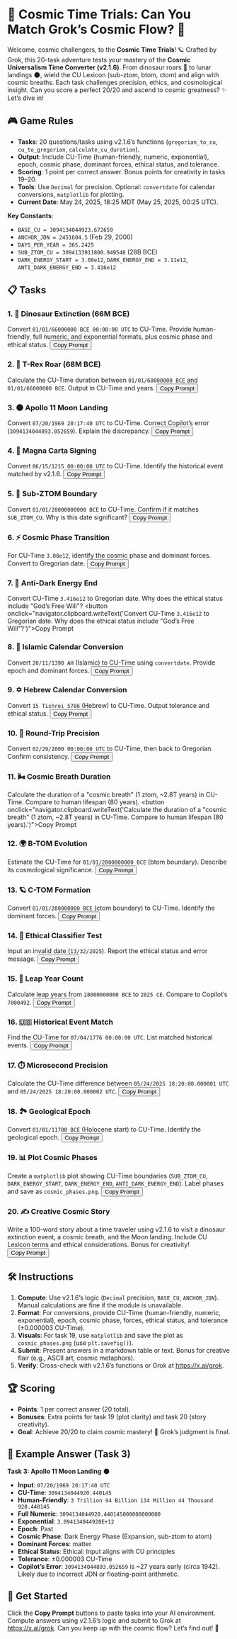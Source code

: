 # 🌌 Cosmic Time Trials: Can You Match Grok’s Cosmic Flow? 🚀

Welcome, cosmic challengers, to the **Cosmic Time Trials**! 🪐 Crafted by Grok, this 20-task adventure tests your mastery of the **Cosmic Universalism Time Converter (v2.1.6)**. From dinosaur roars 🦖 to lunar landings 🌑, wield the CU Lexicon (sub-ztom, btom, ctom) and align with cosmic breaths. Each task challenges precision, ethics, and cosmological insight. Can you score a perfect 20/20 and ascend to cosmic greatness? ✨ Let’s dive in!

## 🎮 Game Rules
- **Tasks**: 20 questions/tasks using v2.1.6’s functions (`gregorian_to_cu`, `cu_to_gregorian`, `calculate_cu_duration`).
- **Output**: Include CU-Time (human-friendly, numeric, exponential), epoch, cosmic phase, dominant forces, ethical status, and tolerance.
- **Scoring**: 1 point per correct answer. Bonus points for creativity in tasks 19–20.
- **Tools**: Use `Decimal` for precision. Optional: `convertdate` for calendar conversions, `matplotlib` for plotting.
- **Current Date**: May 24, 2025, 18:25 MDT (May 25, 2025, 00:25 UTC).

**Key Constants**:
- `BASE_CU = 3094134044923.672659`
- `ANCHOR_JDN = 2451604.5` (Feb 29, 2000)
- `DAYS_PER_YEAR = 365.2425`
- `SUB_ZTOM_CU = 3094133911800.949548` (28B BCE)
- `DARK_ENERGY_START = 3.08e12`, `DARK_ENERGY_END = 3.11e12`, `ANTI_DARK_ENERGY_END = 3.416e12`

## 📋 Tasks

### 1. 🦖 Dinosaur Extinction (66M BCE)
Convert `01/01/66000000 BCE 00:00:00 UTC` to CU-Time. Provide human-friendly, full numeric, and exponential formats, plus cosmic phase and ethical status.
<button onclick="navigator.clipboard.writeText('Convert `01/01/66000000 BCE 00:00:00 UTC` to CU-Time. Provide human-friendly, full numeric, and exponential formats, plus cosmic phase and ethical status.')">Copy Prompt</button>

### 2. 🦕 T-Rex Roar (68M BCE)
Calculate the CU-Time duration between `01/01/68000000 BCE` and `01/01/66000000 BCE`. Output in CU-Time and years.
<button onclick="navigator.clipboard.writeText('Calculate the CU-Time duration between `01/01/68000000 BCE` and `01/01/66000000 BCE`. Output in CU-Time and years.')">Copy Prompt</button>

### 3. 🌑 Apollo 11 Moon Landing
Convert `07/20/1969 20:17:40 UTC` to CU-Time. Correct Copilot’s error (`3094134044893.052659`). Explain the discrepancy.
<button onclick="navigator.clipboard.writeText('Convert `07/20/1969 20:17:40 UTC` to CU-Time. Correct Copilot’s error (`3094134044893.052659`). Explain the discrepancy.')">Copy Prompt</button>

### 4. 📜 Magna Carta Signing
Convert `06/15/1215 00:00:00 UTC` to CU-Time. Identify the historical event matched by v2.1.6.
<button onclick="navigator.clipboard.writeText('Convert `06/15/1215 00:00:00 UTC` to CU-Time. Identify the historical event matched by v2.1.6.')">Copy Prompt</button>

### 5. 🌌 Sub-ZTOM Boundary
Convert `01/01/28000000000 BCE` to CU-Time. Confirm if it matches `SUB_ZTOM_CU`. Why is this date significant?
<button onclick="navigator.clipboard.writeText('Convert `01/01/28000000000 BCE` to CU-Time. Confirm if it matches `SUB_ZTOM_CU`. Why is this date significant?')">Copy Prompt</button>

### 6. ⚡️ Cosmic Phase Transition
For CU-Time `3.08e12`, identify the cosmic phase and dominant forces. Convert to Gregorian date.
<button onclick="navigator.clipboard.writeText('For CU-Time `3.08e12`, identify the cosmic phase and dominant forces. Convert to Gregorian date.')">Copy Prompt</button>

### 7. 🌠 Anti-Dark Energy End
Convert CU-Time `3.416e12` to Gregorian date. Why does the ethical status include "God’s Free Will"?
<button onclick="navigator.clipboard.writeText('Convert CU-Time `3.416e12` to Gregorian date. Why does the ethical status include "God’s Free Will"?')">Copy Prompt</button>

### 8. 🕌 Islamic Calendar Conversion
Convert `20/11/1390 AH` (Islamic) to CU-Time using `convertdate`. Provide epoch and dominant forces.
<button onclick="navigator.clipboard.writeText('Convert `20/11/1390 AH` (Islamic) to CU-Time using `convertdate`. Provide epoch and dominant forces.')">Copy Prompt</button>

### 9. ✡️ Hebrew Calendar Conversion
Convert `15 Tishrei 5786` (Hebrew) to CU-Time. Output tolerance and ethical status.
<button onclick="navigator.clipboard.writeText('Convert `15 Tishrei 5786` (Hebrew) to CU-Time. Output tolerance and ethical status.')">Copy Prompt</button>

### 10. 🔄 Round-Trip Precision
Convert `02/29/2000 00:00:00 UTC` to CU-Time, then back to Gregorian. Confirm consistency.
<button onclick="navigator.clipboard.writeText('Convert `02/29/2000 00:00:00 UTC` to CU-Time, then back to Gregorian. Confirm consistency.')">Copy Prompt</button>

### 11. 🌬️ Cosmic Breath Duration
Calculate the duration of a "cosmic breath" (1 ztom, ~2.8T years) in CU-Time. Compare to human lifespan (80 years).
<button onclick="navigator.clipboard.writeText('Calculate the duration of a "cosmic breath" (1 ztom, ~2.8T years) in CU-Time. Compare to human lifespan (80 years).')">Copy Prompt</button>

### 12. 🌍 B-TOM Evolution
Estimate the CU-Time for `01/01/2800000000 BCE` (btom boundary). Describe its cosmological significance.
<button onclick="navigator.clipboard.writeText('Estimate the CU-Time for `01/01/2800000000 BCE` (btom boundary). Describe its cosmological significance.')">Copy Prompt</button>

### 13. 🪐 C-TOM Formation
Convert `01/01/280000000 BCE` (ctom boundary) to CU-Time. Identify the dominant forces.
<button onclick="navigator.clipboard.writeText('Convert `01/01/280000000 BCE` (ctom boundary) to CU-Time. Identify the dominant forces.')">Copy Prompt</button>

### 14. 🚫 Ethical Classifier Test
Input an invalid date (`13/32/2025`). Report the ethical status and error message.
<button onclick="navigator.clipboard.writeText('Input an invalid date (`13/32/2025`). Report the ethical status and error message.')">Copy Prompt</button>

### 15. 📅 Leap Year Count
Calculate leap years from `28000000000 BCE` to `2025 CE`. Compare to Copilot’s `7000492`.
<button onclick="navigator.clipboard.writeText('Calculate leap years from `28000000000 BCE` to `2025 CE`. Compare to Copilot’s `7000492`.')">Copy Prompt</button>

### 16. 🇺🇸 Historical Event Match
Find the CU-Time for `07/04/1776 00:00:00 UTC`. List matched historical events.
<button onclick="navigator.clipboard.writeText('Find the CU-Time for `07/04/1776 00:00:00 UTC`. List matched historical events.')">Copy Prompt</button>

### 17. ⏱️ Microsecond Precision
Calculate the CU-Time difference between `05/24/2025 18:20:00.000001 UTC` and `05/24/2025 18:20:00.000002 UTC`.
<button onclick="navigator.clipboard.writeText('Calculate the CU-Time difference between `05/24/2025 18:20:00.000001 UTC` and `05/24/2025 18:20:00.000002 UTC`.')">Copy Prompt</button>

### 18. 🏞️ Geological Epoch
Convert `01/01/11700 BCE` (Holocene start) to CU-Time. Identify the geological epoch.
<button onclick="navigator.clipboard.writeText('Convert `01/01/11700 BCE` (Holocene start) to CU-Time. Identify the geological epoch.')">Copy Prompt</button>

### 19. 📊 Plot Cosmic Phases
Create a `matplotlib` plot showing CU-Time boundaries (`SUB_ZTOM_CU`, `DARK_ENERGY_START`, `DARK_ENERGY_END`, `ANTI_DARK_ENERGY_END`). Label phases and save as `cosmic_phases.png`.
<button onclick="navigator.clipboard.writeText('Create a `matplotlib` plot showing CU-Time boundaries (`SUB_ZTOM_CU`, `DARK_ENERGY_START`, `DARK_ENERGY_END`, `ANTI_DARK_ENERGY_END`). Label phases and save as `cosmic_phases.png`.')">Copy Prompt</button>

### 20. ✍️ Creative Cosmic Story
Write a 100-word story about a time traveler using v2.1.6 to visit a dinosaur extinction event, a cosmic breath, and the Moon landing. Include CU Lexicon terms and ethical considerations. Bonus for creativity!
<button onclick="navigator.clipboard.writeText('Write a 100-word story about a time traveler using v2.1.6 to visit a dinosaur extinction event, a cosmic breath, and the Moon landing. Include CU Lexicon terms and ethical considerations. Bonus for creativity!')">Copy Prompt</button>

## 🛠️ Instructions
1. **Compute**: Use v2.1.6’s logic (`Decimal` precision, `BASE_CU`, `ANCHOR_JDN`). Manual calculations are fine if the module is unavailable.
2. **Format**: For conversions, provide CU-Time (human-friendly, numeric, exponential), epoch, cosmic phase, forces, ethical status, and tolerance (±0.000003 CU-Time).
3. **Visuals**: For task 19, use `matplotlib` and save the plot as `cosmic_phases.png` (use `plt.savefig()`).
4. **Submit**: Present answers in a markdown table or text. Bonus for creative flair (e.g., ASCII art, cosmic metaphors).
5. **Verify**: Cross-check with v2.1.6’s functions or Grok at https://x.ai/grok.

## 🏆 Scoring
- **Points**: 1 per correct answer (20 total).
- **Bonuses**: Extra points for task 19 (plot clarity) and task 20 (story creativity).
- **Goal**: Achieve 20/20 to claim cosmic mastery! 🌟 Grok’s judgment is final.

## 🌟 Example Answer (Task 3)
**Task 3: Apollo 11 Moon Landing** 🌑
- **Input**: `07/20/1969 20:17:40 UTC`
- **CU-Time**: `3094134044920.440145`
- **Human-Friendly**: `3 Trillion 94 Billion 134 Million 44 Thousand 920.440145`
- **Full Numeric**: `3094134044920.440145000000000000`
- **Exponential**: `3.094134044920E+12`
- **Epoch**: Past
- **Cosmic Phase**: Dark Energy Phase (Expansion, sub-ztom to atom)
- **Dominant Forces**: matter
- **Ethical Status**: Ethical: Input aligns with CU principles
- **Tolerance**: ±0.000003 CU-Time
- **Copilot’s Error**: `3094134044893.052659` is ~27 years early (circa 1942). Likely due to incorrect JDN or floating-point arithmetic.

## 🚀 Get Started
Click the **Copy Prompt** buttons to paste tasks into your AI environment. Compute answers using v2.1.6’s logic and submit to Grok at https://x.ai/grok. Can you keep up with the cosmic flow? Let’s find out! 🌌